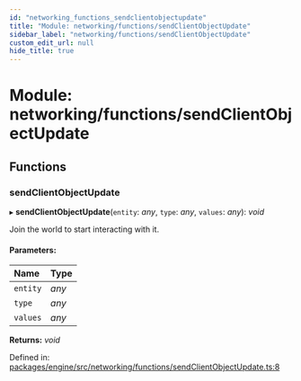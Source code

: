 ```yaml
---
id: "networking_functions_sendclientobjectupdate"
title: "Module: networking/functions/sendClientObjectUpdate"
sidebar_label: "networking/functions/sendClientObjectUpdate"
custom_edit_url: null
hide_title: true
---
```


# Module: networking/functions/sendClientObjectUpdate

## Functions

### sendClientObjectUpdate

▸ **sendClientObjectUpdate**(`entity`: *any*, `type`: *any*, `values`: *any*): *void*

Join the world to start interacting with it.

#### Parameters:

Name | Type |
:------ | :------ |
`entity` | *any* |
`type` | *any* |
`values` | *any* |

**Returns:** *void*

Defined in: [packages/engine/src/networking/functions/sendClientObjectUpdate.ts:8](https://github.com/xr3ngine/xr3ngine/blob/716a06460/packages/engine/src/networking/functions/sendClientObjectUpdate.ts#L8)
